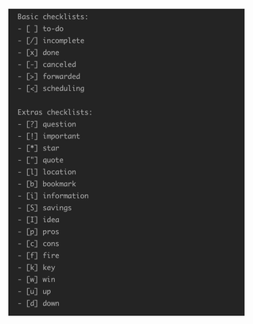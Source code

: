 
![image.png](https://raw.githubusercontent.com/MarchPhantasia/pic/main/hexoblog/20240409231340.png) 

